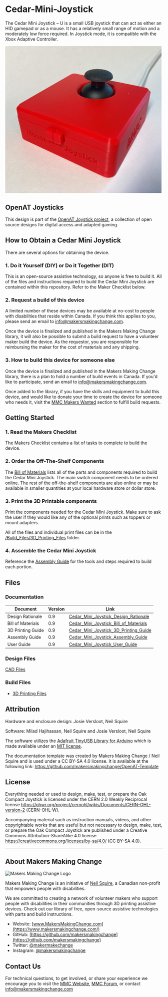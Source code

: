 # Cedar-Mini-Joystick
The Cedar Mini Joystick – U is a small USB joystick that can act as either an HID gamepad or as a mouse. It has a relatively small range of motion and a moderately low force required. In Joystick mode, it is compatible with the Xbox Adaptive Controller.

<img src="Photos/Cedar-Mini-Joystick.jpg" width="500" alt="Picture of Cedar-Mini-Joystick.">

## OpenAT Joysticks
This design is part of the [OpenAT Joystick project](https://github.com/makersmakingchange/OpenAT-Joysticks), a collection of open source designs for digital access and adapted gaming.  


## How to Obtain a Cedar Mini Joystick
There are several options for obtaining the device.
### 1. Do it Yourself (DIY) or Do it Together (DIT)

This is an open-source assistive technology, so anyone is free to build it. All of the files and instructions required to build the Cedar Mini Joystick are contained within this repository. Refer to the Maker Checklist below.

### 2. Request a build of this device


A limited number of these devices may be available at no-cost to people with disabilities that reside within Canada. If you think this applies to you, please send an email to info@makersmakingchange.com.

Once the device is finalized and published in the Makers Making Change library, it will also be possible to submit a build request to have a volunteer maker build the device. As the requestor, you are responsible for reimbursing the maker for the cost of materials and any shipping.
<!---
If you would like to obtain a Cedar Mini Joystick , you may submit a build request through the [MMC Library Page](https://makersmakingchange.com/project/Cedar-Mini-Joystick/). The requestor is responsible for the cost of materials and any shipping.
--->

### 3. How to build this device for someone else
Once the device is finalized and published in the Makers Making Change library, there is a plan to hold a number of build events in Canada. If you'd like to participate, send an email to info@makersmakingchange.com.

Once added to the library, if you have the skills and equipment to build this device, and would like to donate your time to create the device for someone who needs it, visit the [MMC Makers Wanted](https://makersmakingchange.com/maker-wanted/) section to fulfill build requests.

<!---
If you have the skills and equipment to build this device, and would like to donate your time to create the switch for someone who needs it, visit the [MMC Maker Wanted](https://makersmakingchange.com/maker-wanted/) section.
--->

## Getting Started

### 1. Read the Makers Checklist

The Makers Checklist contains a list of tasks to complete to build the device.

### 2. Order the Off-The-Shelf Components

The [Bill of Materials](/Documentation/Cedar_Mini_Joystick_BOM.xlsx) lists all of the parts and components required to build the Cedar Mini Joystick. The main switch component needs to be ordered online. The rest of the off-the-shelf components are also online or may be available in smaller quantities at your local hardware store or dollar store.


### 3. Print the 3D Printable components

Print the components needed for the Cedar Mini Joystick. Make sure to ask the user if they would like any of the optional prints such as toppers or mount adapters.

All of the files and individual print files can be in the [/Build_Files/3D_Printing_Files](/Build_Files/3D_Printing/) folder.

### 4. Assemble the Cedar Mini Joystick

Reference the [Assembly Guide](/Documentation/Cedar_Mini_Joystick_Assembly_Guide_v0.9.pdf) for the tools and steps required to build each portion.

## Files
### Documentation
| Document             | Version | Link |
|----------------------|---------|------|
| Design Rationale     | 0.9     | [Cedar_Mini_Joystick_Design_Rationale](/Documentation/Cedar_Mini_Joystick_Design_Rationale_v0.9.pdf)     |
| Bill of Materials    | 0.9     | [Cedar_Mini_Joystick_Bill_of_Materials](/Documentation/Cedar_Mini_Joystick_BOM_v0.9.xlsx)     |
| 3D Printing Guide    | 0.9     | [Cedar_Mini_Joystick_3D_Printing_Guide](/Documentation/Cedar_Mini_Joystick_3D_Printing_Guide_v0.9.pdf)     |
| Assembly Guide       | 0.9     | [Cedar_Mini_Joystick_Assembly_Guide](/Documentation/Cedar_Mini_Joystick_Assembly_Guide_v0.9.pdf)     |
| User Guide           | 0.9     | [Cedar_Mini_Joystick_User_Guide](/Documentation/Cedar_Mini_Joystick_User_Guide_v0.9.pdf)    |

### Design Files
[CAD Files](/Design_Files)

### Build Files
 - [3D Printing Files](/Build_Files/3D_Printing)

## Attribution
Hardware and enclosure design: Josie Versloot, Neil Squire

Software: Milad Hajihassan, Neil Squire and Josie Versloot, Neil Squire

The software utilizes the [Adafruit TinyUSB Library for Arduino](https://github.com/adafruit/Adafruit_TinyUSB_Arduino) which is made available under an [MIT license](https://github.com/adafruit/Adafruit_TinyUSB_Arduino/blob/master/LICENSE).

The documentation template was created by Makers Making Change / Neil Squire and is used under a CC BY-SA 4.0 license. It is available at the following link: https://github.com/makersmakingchange/OpenAT-Template


## License
Everything needed or used to design, make, test, or prepare the Oak Compact Joystick is licensed under the CERN 2.0 Weakly Reciprocal license https://ohwr.org/project/cernohl/wikis/Documents/CERN-OHL-version-2 (CERN-OHL-W).

Accompanying material such as instruction manuals, videos, and other copyrightable works that are useful but not necessary to design, make, test, or prepare the Oak Compact Joystick are published under a Creative Commons Attribution-ShareAlike 4.0 license https://creativecommons.org/licenses/by-sa/4.0/ (CC BY-SA 4.0).

---

## About Makers Making Change
<img src="https://www.makersmakingchange.com/wp-content/uploads/logo/mmc_logo.svg" width="500" alt="Makers Making Change Logo">

Makers Making Change is an initiative of [Neil Squire](https://www.neilsquire.ca/), a Canadian non-profit that empowers people with disabilities.

We are committed to creating a network of volunteer makers who support people with disabilities in their communities through 3D printing assistive devices. Check out our library of free, open-source assistive technologies with parts and build instructions.

 - Website: [www.MakersMakingChange.com](https://www.makersmakingchange.com/)
 - GitHub: [https://github.com/makersmakingchange](https://github.com/makersmakingchange)
 - Twitter: [@makermakechange](https://twitter.com/makermakechange)
 - Instagram: [@makersmakingchange](https://www.instagram.com/makersmakingchange)



## Contact Us

For technical questions, to get involved, or share your experience we encourage you to visit the [MMC Website](https://www.makersmakingchange.com/), [MMC Forum](https://makersmakingchange.com/forum), or contact info@makersmakingchange.com
